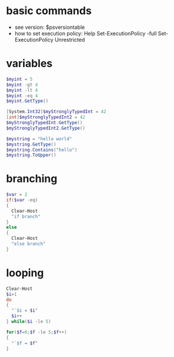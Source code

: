 # basic commands
- see version: $psversiontable
- how to set execution policy: Help Set-ExecutionPolicy -full
  Set-ExecutionPolicy Unrestricted
  
# variables
```powershell
$myint = 5
$myint -gt 4
$myint -lt 4
$myint -eq 4
$myint.GetType()

[System.Int32]$myStronglyTypedInt = 42
[int]$myStronglyTypedInt2 = 42
$myStronglyTypedInt.GetType()
$myStronglyTypedInt2.GetType()

$mystring = "hello world"
$mystring.GetType()
$mystring.Contains("hello")
$mystring.ToUpper()


```

# branching
```powershell
$var = 2
if($var -eq)
{
  Clear-Host
  "if branch"
}
else
{
  Clear-Host
  "else branch"
}
```

# looping
```powershell
Clear-Host
$i=1
do
{
  "`$i = $i"
  $i++
} while($i -le 5)
```
```powershell
for($f=0;$f -le 5;$f++)
{
  "`$f = $f"
}
```
